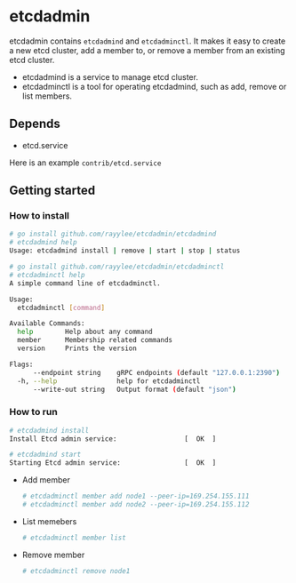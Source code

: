 # etcdadmin

etcdadmin contains `etcdadmind` and `etcdadminctl`. It makes it easy to create a new etcd cluster, add a member to, or remove a member from an existing etcd cluster.

- etcdadmind is a service to manage etcd cluster.
- etcdadminctl is a tool for operating etcdadmind, such as add, remove or list members.

## Depends

- etcd.service

Here is an example `contrib/etcd.service`

## Getting started

### How to install

```bash
# go install github.com/rayylee/etcdadmin/etcdadmind
# etcdadmind help
Usage: etcdadmind install | remove | start | stop | status

# go install github.com/rayylee/etcdadmin/etcdadminctl
# etcdadminctl help
A simple command line of etcdadminctl.

Usage:
  etcdadminctl [command]

Available Commands:
  help        Help about any command
  member      Membership related commands
  version     Prints the version

Flags:
      --endpoint string    gRPC endpoints (default "127.0.0.1:2390")
  -h, --help               help for etcdadminctl
      --write-out string   Output format (default "json")

```

### How to run
```bash
# etcdadmind install
Install Etcd admin service:                 [  OK  ]

# etcdadmind start
Starting Etcd admin service:                [  OK  ]

```
- Add member
    ```bash
    # etcdadminctl member add node1 --peer-ip=169.254.155.111
    # etcdadminctl member add node2 --peer-ip=169.254.155.112
    ```
- List memebers
    ```bash
    # etcdadminctl member list
    ```
- Remove member
    ```bash
    # etcdadminctl remove node1
    ```
